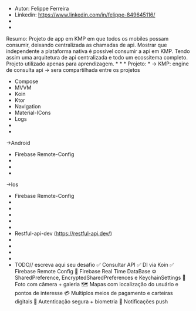 
* Autor: Felippe Ferreira 
* Linkedin: https://www.linkedin.com/in/felippe-849645116/
* 
* 
Resumo:
Projeto de app em KMP em que todos os mobiles possam consumir, deixando centralizada as chamadas de api.
Mostrar que independente a plataforma nativa é possivel consumir a api em KMP.
Tendo assim uma arquitetura de api centralizada e todo um ecossitema completo.
Projeto utilizado apenas para aprendizagem.
* 
* 
* 
Projeto:
* 
-> KMP: engine de consulta api -> sera compartilhada entre os projetos
*  Compose
*  MVVM
*  Koin
*  Ktor
*  Navigation
*  Material-ICons
*  Logs
* 
*  

->Android
*  Firebase Remote-Config
* 
* 
* 
->Ios
*  Firebase Remote-Config
* 
* 
* 
* 
* 
*  Restful-api-dev (https://restful-api.dev/)
* 
* 
* 
* 
* TODO// escreva aqui seu desafio
✅ Consultar API
✅ DI via Koin
✅ Firebase Remote Config
🧩 Firebase Real Time DataBase
⚙️ SharedPreference, EncryptedSharedPreferences e KeychainSettings
📸 Foto com câmera + galeria
🗺️ Mapas com localização do usuário e pontos de interesse
💳 Multiplos meios de pagamento e carteiras digitais
🔐 Autenticação segura + biometria
🔔 Notificações push

